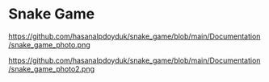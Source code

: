 # Snake Game

https://github.com/hasanalpdoyduk/snake_game/blob/main/Documentation/snake_game_photo.png

https://github.com/hasanalpdoyduk/snake_game/blob/main/Documentation/snake_game_photo2.png
